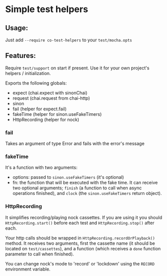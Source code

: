 # Simple test helpers

## Usage:
Just add `--require co-test-helpers` to your `test/mocha.opts`

## Features:
Require `test/support` on start if present. Use it for your own project's
helpers / initialization.

Exports the following globals:
- expect (chai.expect with sinonChai)
- request (chai.request from chai-http)
- sinon
- fail (helper for expect.fail)
- fakeTime (helper for sinon.useFakeTimers)
- HttpRecording (helper for nock)

### fail
Takes an argument of type Error and fails with the error's message

### fakeTime
It's a function with two arguments:
  - options: passed to `sinon.useFakeTimers` (it's optional)
  - fn: the function that will be executed with the fake time. It can receive
    two optional arguments; `finish` (a function to call when async operations
    finished), and `clock` (the `sinon.useFakeTimers` return object).


### HttpRecording
It simplifies recording/playing nock cassettes.
If you are using it you should `HttpRecording.start()` before each test and
`HttpRecording.stop()` after each.

Your http calls should be wrapped in `HttpRecording.recordOrPlayback()` method.
It receives two arguments, first the cassette name (it should be located on
`test/cassettes`), and a function (which receives a `done` function parameter to
call when finished).

You can change nock's mode to 'record' or 'lockdown' using the `RECORD`
environment variable.
